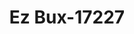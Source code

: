 ---
f_zip-code: 37013
f_state-code: TN
title: Ez Bux-17227
f_phone: 615-399-3901
f_city-only: Antioch
f_address: 2733 Murfreesboro Road Antioch
f_location-unique-id: '17227'
slug: ez-bux-17227
updated-on: '2024-05-30T13:46:58.046Z'
created-on: '2024-05-30T13:36:59.803Z'
published-on: '2024-05-30T13:54:32.469Z'
f_city-state: cms/city/antioch-tn.md
f_company: cms/company/ez-bux.md
f_state: cms/state/tennessee.md
layout: '[payday-loan].html'
tags: payday-loan
---